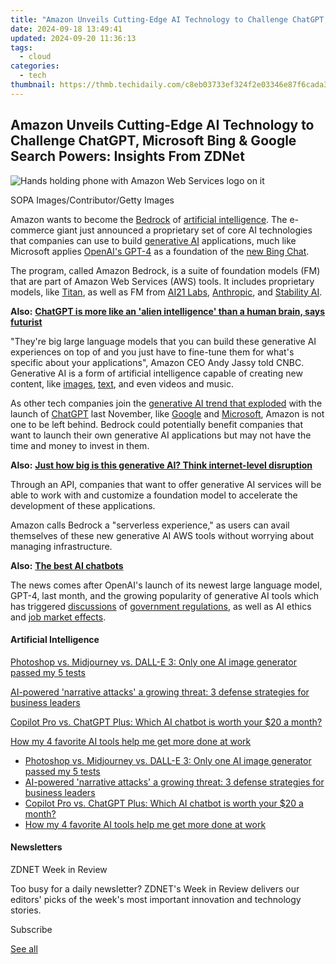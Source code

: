 ```yaml
---
title: "Amazon Unveils Cutting-Edge AI Technology to Challenge ChatGPT, Microsoft Bing & Google Search Powers: Insights From ZDNet"
date: 2024-09-18 13:49:41
updated: 2024-09-20 11:36:13
tags:
  - cloud
categories:
  - tech
thumbnail: https://thmb.techidaily.com/c8eb03733ef324f2e03346e87f6cada30d7b235c94f4a554171c0d3d8d2b2eb3.jpg
---
```


## Amazon Unveils Cutting-Edge AI Technology to Challenge ChatGPT, Microsoft Bing & Google Search Powers: Insights From ZDNet

![Hands holding phone with Amazon Web Services logo on it](https://www.zdnet.com/a/img/resize/1b67c08dc6d699294b1fd00c45a5fb933cd03888/2023/04/14/e36e4553-0100-4b6d-9f88-df4fdeb96848/gettyimages-1243579557.jpg?auto=webp&width=1280)

SOPA Images/Contributor/Getty Images

Amazon wants to become the [Bedrock](https://buy.geni.us/Proxy.ashx?TSID=368250&GR%5FURL=https%3A%2F%2Faws.amazon.com%2Fbedrock%2F%3Ftag%3Dzd-buy-button-20%26ascsubtag%3D%5F%5FCOM%5FCLICK%5FID%5F%5F%7C3cd3fc0d-c9a2-4670-91d7-8b4300e158e7%7Cdtp&dtb=1) of [artificial intelligence](https://www.zdnet.com/article/what-is-ai-heres-everything-you-need-to-know-about-artificial-intelligence/). The e-commerce giant just announced a proprietary set of core AI technologies that companies can use to build [generative AI](https://www.zdnet.com/article/what-is-generative-ai-and-why-is-it-so-popular-heres-everything-you-need-to-know/) applications, much like Microsoft applies [OpenAI's GPT-4](https://www.zdnet.com/article/what-is-gpt-4-heres-everything-you-need-to-know/) as a foundation of the [new Bing Chat](https://www.zdnet.com/article/what-is-the-new-bing-heres-everything-you-need-to-know/). 

The program, called Amazon Bedrock, is a suite of foundation models (FM) that are part of Amazon Web Services (AWS) tools. It includes proprietary models, like [Titan](https://buy.geni.us/Proxy.ashx?TSID=368250&GR%5FURL=https%3A%2F%2Faws.amazon.com%2Fbedrock%2Ftitan%2F%3Ftag%3Dzd-buy-button-20%26ascsubtag%3D%5F%5FCOM%5FCLICK%5FID%5F%5F%7C3cd3fc0d-c9a2-4670-91d7-8b4300e158e7%7Cdtp&dtb=1), as well as FM from [AI21 Labs](https://www.ai21.com/), [Anthropic](https://www.anthropic.com/), and [Stability AI](https://stability.ai/).

**Also:** [**ChatGPT is more like an 'alien intelligence' than a human brain, says futurist**](https://www.zdnet.com/article/chatgpt-is-more-like-an-alien-intelligence-than-a-human-brain-says-futurist/)

"They're big large language models that you can build these generative AI experiences on top of and you just have to fine-tune them for what's specific about your applications", Amazon CEO Andy Jassy told CNBC. Generative AI is a form of artificial intelligence capable of creating new content, like [images](https://www.zdnet.com/article/how-to-use-bing-image-creator/), [text](https://www.zdnet.com/article/how-to-use-chatgpt-to-write-an-essay/), and even videos and music. 

As other tech companies join the [generative AI trend that exploded](https://www.zdnet.com/article/ai-projects-now-exceed-350000-according-to-stanford/) with the launch of [ChatGPT](https://www.zdnet.com/article/how-to-use-chatgpt/) last November, like [Google](https://www.zdnet.com/article/what-is-google-bard-heres-everything-you-need-to-know/) and [Microsoft](https://www.zdnet.com/article/microsoft-taps-chatgpt-to-improve-bing-and-the-edge-browser/), Amazon is not one to be left behind. Bedrock could potentially benefit companies that want to launch their own generative AI applications but may not have the time and money to invest in them. 

**Also:** [**Just how big is this generative AI? Think internet-level disruption**](https://www.zdnet.com/article/just-how-big-is-this-new-generative-ai-think-internet-level-disruption/)

Through an API, companies that want to offer generative AI services will be able to work with and customize a foundation model to accelerate the development of these applications.

Amazon calls Bedrock a "serverless experience," as users can avail themselves of these new generative AI AWS tools without worrying about managing infrastructure. 

**Also:** [**The best AI chatbots**](https://www.zdnet.com/article/best-ai-chatbot/)

The news comes after OpenAI's launch of its newest large language model, GPT-4, last month, and the growing popularity of generative AI tools which has triggered [discussions](https://www.zdnet.com/article/gates-musk-and-biden-weigh-in-on-the-ai-race-debate/) of [government regulations](https://www.zdnet.com/article/the-white-house-seeks-your-opinion-on-chatgpt-and-ai-tools-for-safety-policy/), as well as AI ethics and [job market effects](https://www.zdnet.com/article/ai-could-automate-25-of-all-jobs-heres-which-are-most-and-least-at-risk/).

#### Artificial Intelligence

[Photoshop vs. Midjourney vs. DALL-E 3: Only one AI image generator passed my 5 tests](https://www.zdnet.com/article/is-photoshops-new-text-to-image-as-good-as-midjourney-and-dall-e-we-test-it-and-see/ "Photoshop vs. Midjourney vs. DALL-E 3: Only one AI image generator passed my 5 tests")

[AI-powered 'narrative attacks' a growing threat: 3 defense strategies for business leaders](https://www.zdnet.com/article/ai-powered-narrative-attacks-a-growing-threat-3-defense-strategies-for-business-leaders/ "AI-powered 'narrative attacks' a growing threat: 3 defense strategies for business leaders")

[Copilot Pro vs. ChatGPT Plus: Which AI chatbot is worth your $20 a month?](https://www.zdnet.com/article/copilot-pro-vs-chatgpt-plus-which-is-ai-chatbot-is-worth-your-20-a-month/ "Copilot Pro vs. ChatGPT Plus: Which AI chatbot is worth your $20 a month?")

[How my 4 favorite AI tools help me get more done at work](https://www.zdnet.com/article/how-my-4-favorite-ai-tools-help-me-get-more-done-at-work/ "How my 4 favorite AI tools help me get more done at work")

* [Photoshop vs. Midjourney vs. DALL-E 3: Only one AI image generator passed my 5 tests](https://www.zdnet.com/article/is-photoshops-new-text-to-image-as-good-as-midjourney-and-dall-e-we-test-it-and-see/ "Photoshop vs. Midjourney vs. DALL-E 3: Only one AI image generator passed my 5 tests")
* [AI-powered 'narrative attacks' a growing threat: 3 defense strategies for business leaders](https://www.zdnet.com/article/ai-powered-narrative-attacks-a-growing-threat-3-defense-strategies-for-business-leaders/ "AI-powered 'narrative attacks' a growing threat: 3 defense strategies for business leaders")
* [Copilot Pro vs. ChatGPT Plus: Which AI chatbot is worth your $20 a month?](https://www.zdnet.com/article/copilot-pro-vs-chatgpt-plus-which-is-ai-chatbot-is-worth-your-20-a-month/ "Copilot Pro vs. ChatGPT Plus: Which AI chatbot is worth your $20 a month?")
* [How my 4 favorite AI tools help me get more done at work](https://www.zdnet.com/article/how-my-4-favorite-ai-tools-help-me-get-more-done-at-work/ "How my 4 favorite AI tools help me get more done at work")

#### Newsletters

ZDNET Week in Review

Too busy for a daily newsletter? ZDNET's Week in Review delivers our editors' picks of the week's most important innovation and technology stories.

 Subscribe

[See all](https://www.zdnet.com/newsletters/)

<ins class="adsbygoogle"
     style="display:block"
     data-ad-format="autorelaxed"
     data-ad-client="ca-pub-7571918770474297"
     data-ad-slot="1223367746"></ins>



<ins class="adsbygoogle"
     style="display:block"
     data-ad-client="ca-pub-7571918770474297"
     data-ad-slot="8358498916"
     data-ad-format="auto"
     data-full-width-responsive="true"></ins>
